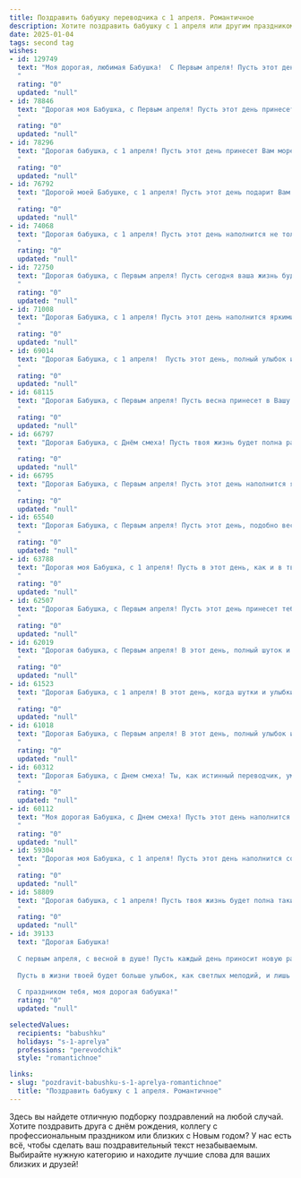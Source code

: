 ```yaml
---
title: Поздравить бабушку переводчика с 1 апреля. Романтичное
description: Хотите поздравить бабушку с 1 апреля или другим праздником? Наш ИИ создаст незабываемое поздравление, а вы обязательно выделитесь среди других.  
date: 2025-01-04
tags: second tag
wishes:
- id: 129749
  text: "Моя дорогая, любимая Бабушка!  С Первым апреля! Пусть этот день, полный неожиданных сюрпризов и  весёлых шуток, станет таким же ярким и незабываемым, как и твоя удивительная жизнь, полная переводов между мирами – миром слов и миром чувств.  Твоя мудрость и доброта – лучший перевод  между поколениями,  а твоя любовь – самый прекрасный язык, который я всегда буду понимать.  Целую тебя крепко-крепко!
  "
  rating: "0"
  updated: "null"
- id: 78846
  text: "Дорогая моя Бабушка, с Первым апреля! Пусть этот день принесет тебе столько же радости и тепла, сколько ты дарила нам за свою долгую и прекрасную жизнь. Ты - настоящая волшебница, которая переводит слова любви и доброты на язык самых нежных чувств. Пусть каждый день будет наполнен светом, а сердце - счастьем!
  "
  rating: "0"
  updated: "null"
- id: 78296
  text: "Дорогая бабушка, с 1 апреля! Пусть этот день принесет Вам море цветов, как весеннюю прохладу, и окутает Вас радостью и любовью, как Ваш талант переводчика окутывает мир языком любви.
  "
  rating: "0"
  updated: "null"
- id: 76792
  text: "Дорогой моей Бабушке, с 1 апреля! Пусть этот день подарит Вам столько весенней радости, сколько слов перевела Ваша душа за долгие годы. Вы - волшебница, преображающая слова, вы - хранительница смыслов, вы - истинная художница языка. Пусть ваша жизнь будет наполнена такими же яркими красками и вдохновением, как и ваш талант переводчика.
  "
  rating: "0"
  updated: "null"
- id: 74068
  text: "Дорогая бабушка, с 1 апреля! Пусть этот день наполнится не только шутками и смехом, но и теплыми лучами весеннего солнца, согревая ваше сердце. Ваша любовь к слову и талант переводчика – это настоящее искусство, которое вдохновляет и дарит нам мир, полный красок и эмоций. Спасибо за все, что вы делаете!
  "
  rating: "0"
  updated: "null"
- id: 72750
  text: "Дорогая бабушка, с Первым апреля! Пусть сегодня ваша жизнь будет наполнена чудесами и приятными неожиданностями, как будто вы попали в сказку. Пусть ваша работа переводчика приносит вам радость и вдохновение, а каждый новый язык открывает для вас новые горизонты и возможности.
  "
  rating: "0"
  updated: "null"
- id: 71008
  text: "Дорогая Бабушка, с 1 апреля! Пусть этот день наполнится яркими красками, как весенний сад, и подарит тебе море радости и улыбок, как твой любимый перевод. Счастья тебе, моя дорогая, и пусть твоя жизнь всегда будет полна интересных переводов!
  "
  rating: "0"
  updated: "null"
- id: 69014
  text: "Дорогая Бабушка, с 1 апреля!  Пусть этот день, полный улыбок и смеха, наполнит тебя радостью и теплом.  Ты – опора всей нашей семьи, с твоей помощью мы преодолеваем любые трудности и всегда находим общий язык.  Благодарю тебя за твои мудрые советы, за твою любовь, за твой безграничный талант переводчика, который позволяет тебе соединять сердца и души. Счастья тебе, моя дорогая, крепкого здоровья и долгих лет жизни!
  "
  rating: "0"
  updated: "null"
- id: 68115
  text: "Дорогая Бабушка, с Первым апреля! Пусть весна принесет в Вашу жизнь столько же тепла и света, сколько Вы привносите в жизнь тех, кого переводите с языка одного сердца на язык другого.  Желаю Вам океан любви, как безграничный, как Ваш талант переводчика!
  "
  rating: "0"
  updated: "null"
- id: 66797
  text: "Дорогая Бабушка, с Днём смеха! Пусть твоя жизнь будет полна радости, как весенний сад, а слова, переведённые тобой, звучат так же красиво, как весенняя песня.
  "
  rating: "0"
  updated: "null"
- id: 66795
  text: "Дорогая Бабушка, с Первым апреля! Пусть этот день наполнится яркими красками, как весенний пейзаж, а твое сердце всегда будет переполняться радостью от переводов, которые ты создаешь, как будто ты творишь волшебство, преображая слова и оживляя миры.
  "
  rating: "0"
  updated: "null"
- id: 65540
  text: "Дорогая Бабушка, с Первым апреля! Пусть этот день, подобно весеннему ветру, принесет Вам нежность, радость и волшебство.  Пусть Ваши переводы всегда будут точными и красивыми, а жизнь – полна ярких красок, как палитра талантливого переводчика. С любовью и теплыми пожеланиями!
  "
  rating: "0"
  updated: "null"
- id: 63788
  text: "Дорогая моя Бабушка, с 1 апреля! Пусть в этот день, как и в твоей жизни, будет много ярких красок, радости и вдохновения. Ты – настоящая волшебница, которая переводит не только слова, но и души,  делая мир добрее и светлее.  С праздником!
  "
  rating: "0"
  updated: "null"
- id: 62507
  text: "Дорогая Бабушка, с Первым апреля! Пусть этот день принесет тебе столько же радости и улыбок, сколько ты дарила нам за свою долгую и замечательную жизнь. Спасибо за твой неиссякаемый оптимизм, за твою любовь к языку и людям, за твою мудрость и талант переводчика, который открыл для нас столько новых миров. Пусть весна в твоем сердце всегда будет яркой и вдохновляющей!
  "
  rating: "0"
  updated: "null"
- id: 62019
  text: "Дорогая бабушка, с Первым апреля! В этот день, полный шуток и веселья, хочется пожелать тебе, чтобы твоя жизнь была полна радости, а  твои переводы всегда  были красивыми и вдохновляющими, словно  стихи.  Пусть  языки  мира  раскрываются  перед  тобой  как  цветы,  а  твоя душа  всегда  будет  переполнена  любовью  и  нежностью.
  "
  rating: "0"
  updated: "null"
- id: 61523
  text: "Дорогая Бабушка, с 1 апреля! В этот день, когда шутки и улыбки царят, я хочу пожелать тебе самого романтичного настроения. Пусть твой день будет наполнен ароматом весенних цветов, светом солнца и приятными сюрпризами. Твой талант переводчика, позволяющий тебе открывать новые миры, делает тебя по-настоящему волшебной. Будь счастлива и любима!
  "
  rating: "0"
  updated: "null"
- id: 61018
  text: "Дорогая Бабушка, с Первым апреля! В этот день, полный улыбок и шуток, хочу сказать тебе, что ты – настоящий переводчик не только слов, но и душ, чувств и эмоций.  Твоя  мудрость и любовь – это самый прекрасный язык, который я когда-либо слышал. Будь счастлива, любима и всегда окружена теплом.
  "
  rating: "0"
  updated: "null"
- id: 60312
  text: "Дорогая Бабушка, с Днем смеха! Ты, как истинный переводчик, умеешь видеть красоту в мелочах и находить слова, которые трогают сердце. Пусть твоя жизнь будет полна ярких моментов, а каждое слово, сказанное тобой, приносит свет и радость.
  "
  rating: "0"
  updated: "null"
- id: 60112
  text: "Моя дорогая Бабушка, с Днем смеха! Пусть этот день наполнится яркими красками, звонким смехом и самыми приятными сюрпризами. Как переводчик, ты всегда умеешь находить слова, которые трогают душу и дарят тепло. Спасибо за твою любовь и заботу, за то, что ты всегда рядом. Желаю тебе океан счастья и море улыбок!
  "
  rating: "0"
  updated: "null"
- id: 59304
  text: "Дорогая моя Бабушка, с 1 апреля! Пусть этот день наполнится солнцем, как ваша улыбка, и радостью, как ваш смех. Желаю, чтобы ваша жизнь была яркой, как переводы, которые вы делаете, и чтобы каждый день был наполнен нежностью и теплом.
  "
  rating: "0"
  updated: "null"
- id: 58809
  text: "Дорогая бабушка, с 1 апреля! Пусть твоя жизнь будет полна таких же красивых и ярких красок, как мир, который ты переводишь для нас с помощью своего языка. Ты - настоящая волшебница, которая открывает нам двери в другие культуры и миры. Спасибо тебе за твою любовь, заботу и твои слова, которые всегда согревают наши сердца.
  "
  rating: "0"
  updated: "null"
- id: 39133
  text: "Дорогая Бабушка!
  
  С первым апреля, с весной в душе! Пусть каждый день приносит новую радость, словно свежий перевод с языка любви. Ты — мастер слова, переводишь не только языки, но и эмоции, делая наш мир ярче и теплее.
  
  Пусть в жизни твоей будет больше улыбок, как светлых мелодий, и лишь добрые шутки с тобой на одном языке. Желаю здоровья, счастья и незабываемых моментов, полных теплоты и любви.
  
  С праздником тебя, моя дорогая бабушка!"
  rating: "0"
  updated: "null"

selectedValues:
  recipients: "babushku"
  holidays: "s-1-aprelya"
  professions: "perevodchik"
  style: "romantichnoe"

links:
- slug: "pozdravit-babushku-s-1-aprelya-romantichnoe"
  title: "Поздравить бабушку с 1 апреля. Романтичное"
---
```


Здесь вы найдете отличную подборку поздравлений на любой случай.
Хотите поздравить друга с днём рождения, коллегу с профессиональным праздником или близких с Новым годом? У нас есть всё, чтобы сделать ваш поздравительный текст незабываемым. Выбирайте нужную категорию и находите лучшие слова для ваших близких и друзей!
